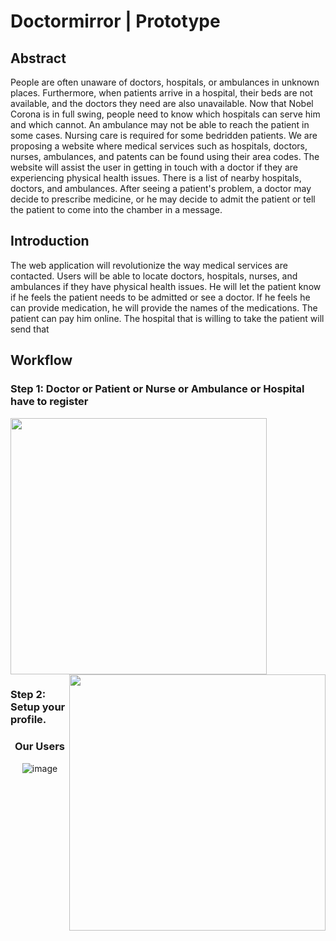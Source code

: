 
# Doctormirror | Prototype

## Abstract

People are often unaware of doctors, hospitals, or ambulances in unknown places. Furthermore, when patients arrive in a hospital, their beds are not available, and the doctors they need are also unavailable. Now that Nobel Corona is in full swing, people need to know which hospitals can serve him and which cannot. An ambulance may not be able to reach the patient in some cases. Nursing care is required for some bedridden patients. We are proposing a website where medical services such as hospitals, doctors, nurses, ambulances, and patents can be found using their area codes. The website will assist the user in getting in touch with a doctor if they are experiencing physical health issues. There is a list of nearby hospitals, doctors, and ambulances. After seeing a patient's problem, a doctor may decide to prescribe medicine, or he may decide to admit the patient or tell the patient to come into the chamber in a message.

## Introduction

The web application will revolutionize the way medical services are contacted. Users will be able to locate doctors, hospitals, nurses, and ambulances if they have physical health issues. He will let the patient know if he feels the patient needs to be admitted or see a doctor. If he feels he can provide medication, he will provide the names of the medications. The patient can pay him online. The hospital that is willing to take the patient will send that


## Workflow

### Step 1: Doctor or Patient or Nurse or Ambulance or Hospital have to register

<div>

<img width="410px" src="https://user-images.githubusercontent.com/55041104/196102749-c3ef6435-bccc-4ac0-b956-fb2f41135216.png"/>

<img width="410px" style="float:right" src="https://user-images.githubusercontent.com/55041104/196103313-1168f0b8-ca7b-4de8-9e0c-8109b4f73b45.png"/>

</div>


### Step 2: Setup your profile.

### <p align="center">Our Users</p>

<center>

![image](https://user-images.githubusercontent.com/55041104/196156381-0c026e88-de28-4178-b452-e8d4699190ef.png)

</center>


<!--

Go to https://doctormirror.herokuapp.com


##### Note
You have to sign up and than login, to access site. Images are not shown, I don't know why. It show when i run in local


 -->
